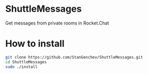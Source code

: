 # ShuttleMessages
Get messages from private rooms in Rocket.Chat

# How to install
```bash
git clone https://github.com/StanGenchev/ShuttleMessages.git
cd ShuttleMessages
sudo ./install
```
